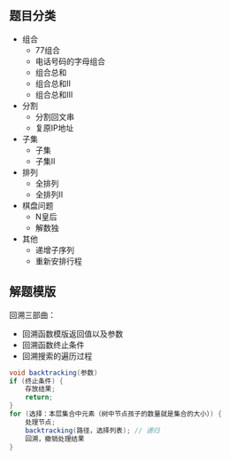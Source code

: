 ## 题目分类

* 组合
    * 77组合
    * 电话号码的字母组合
    * 组合总和
    * 组合总和II
    * 组合总和III
* 分割
    * 分割回文串
    * 复原IP地址
* 子集
    * 子集
    * 子集II
* 排列
    * 全排列
    * 全排列II
* 棋盘问题
    * N皇后
    * 解数独
* 其他
    * 递增子序列
    * 重新安排行程

## 解题模版

回溯三部曲：

* 回溯函数模版返回值以及参数
* 回溯函数终止条件
* 回溯搜索的遍历过程
```java
void backtracking(参数)
if (终止条件) {
    存放结果;
    return;
}
for (选择：本层集合中元素（树中节点孩子的数量就是集合的大小）) {
    处理节点;
    backtracking(路径，选择列表); // 递归
    回溯，撤销处理结果
}
```
